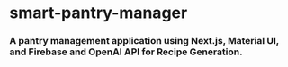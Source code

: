 # smart-pantry-manager

### A pantry management application using Next.js, Material UI, and Firebase and OpenAI API for Recipe Generation.
